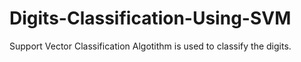 # Digits-Classification-Using-SVM
Support Vector Classification Algotithm is used to classify the digits.
